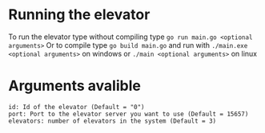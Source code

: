 Running the elevator
==========================================
To run the elevator type without compiling type `go run main.go <optional arguments>` 
Or to compile type `go build main.go` and run with `./main.exe <optional arguments>` on windows or `./main <optional arguments>` on linux 


Arguments avalible
==========================================
```
id: Id of the elevator (Default = "0")
port: Port to the elevator server you want to use (Default = 15657)
elevators: number of elevators in the system (Default = 3)
```